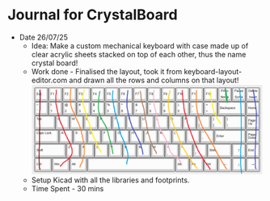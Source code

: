 # Journal for CrystalBoard


- Date 26/07/25
    - Idea: Make a custom mechanical keyboard with case made up of clear acrylic sheets stacked on top of each other, thus the name crystal board!
    - Work done - Finalised the layout, took it from keyboard-layout-editor.com and drawn all the rows and columns on that layout!
    ![alt text](<keyboard layout.png>)
    - Setup Kicad with all the libraries and footprints.
    - Time Spent - 30 mins
    